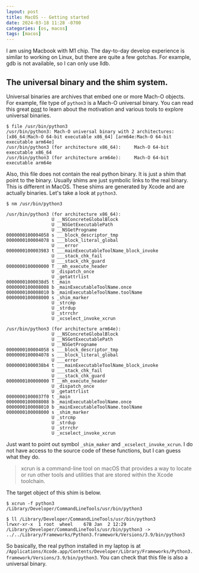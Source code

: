 ```yaml
---
layout: post
title: MacOS -- Getting started
date: 2024-03-18 11:28 -0700
categories: [os, macos]
tags: [macos]
---
```


I am using Macbook with M1 chip. The day-to-day develop experience is similar
to working on Linux, but there are quite a few gotchas. For example, gdb is not
available, so I can only use lldb.

## The universal binary and the shim system.

Universal binaries are archives that embed one or more Mach-O objects. For
example, file type of `python3` is a Mach-O universal binary. You can read this
great
[post](https://www.jviotti.com/2021/07/23/a-deep-dive-on-macos-universal-binaries.html)
to learn about the motivation and various tools to explore universal binaries.

```
$ file /usr/bin/python3
/usr/bin/python3: Mach-O universal binary with 2 architectures: [x86_64:Mach-O 64-bit executable x86_64] [arm64e:Mach-O 64-bit executable arm64e]
/usr/bin/python3 (for architecture x86_64):     Mach-O 64-bit executable x86_64
/usr/bin/python3 (for architecture arm64e):     Mach-O 64-bit executable arm64e
```

Also, this file does not contain the real python binary. It is just a shim that
point to the binary. Usually shims are just symbolic links to the real binary.
This is different in MacOS. These shims are generated by Xcode and are actually
binaries. Let's take a look at `python3`.

```
$ nm /usr/bin/python3

/usr/bin/python3 (for architecture x86_64):
                 U __NSConcreteGlobalBlock
                 U __NSGetExecutablePath
                 U __NSGetProgname
0000000100004058 s ___block_descriptor_tmp
0000000100004078 s ___block_literal_global
                 U ___error
0000000100003983 t ___mainExecutableToolName_block_invoke
                 U ___stack_chk_fail
                 U ___stack_chk_guard
0000000100000000 T __mh_execute_header
                 U _dispatch_once
                 U _getattrlist
00000001000038d5 t _main
0000000100008008 b _mainExecutableToolName.once
0000000100008010 b _mainExecutableToolName.toolName
0000000100008000 s _shim_marker
                 U _strcmp
                 U _strdup
                 U _strrchr
                 U _xcselect_invoke_xcrun

/usr/bin/python3 (for architecture arm64e):
                 U __NSConcreteGlobalBlock
                 U __NSGetExecutablePath
                 U __NSGetProgname
0000000100004058 s ___block_descriptor_tmp
0000000100004078 s ___block_literal_global
                 U ___error
00000001000038b4 t ___mainExecutableToolName_block_invoke
                 U ___stack_chk_fail
                 U ___stack_chk_guard
0000000100000000 T __mh_execute_header
                 U _dispatch_once
                 U _getattrlist
00000001000037f0 t _main
0000000100008008 b _mainExecutableToolName.once
0000000100008010 b _mainExecutableToolName.toolName
0000000100008000 s _shim_marker
                 U _strcmp
                 U _strdup
                 U _strrchr
                 U _xcselect_invoke_xcrun
```

Just want to point out symbol `_shim_maker` and `_xcselect_invoke_xcrun`. I do
not have access to the source code of these functions, but I can guess what
they do.

> xcrun is a command-line tool on macOS that provides a way to locate or run
> other tools and utilities that are stored within the Xcode toolchain.

The target object of this shim is below.

```
$ xcrun -f python3
/Library/Developer/CommandLineTools/usr/bin/python3

$ ll /Library/Developer/CommandLineTools/usr/bin/python3
lrwxr-xr-x  1 root  wheel    67B Jan  2 12:29 /Library/Developer/CommandLineTools/usr/bin/python3 -> ../../Library/Frameworks/Python3.framework/Versions/3.9/bin/python3
```

So basically, the real python installed in my laptop is at
`/Applications/Xcode.app/Contents/Developer/Library/Frameworks/Python3.framework/Versions/3.9/bin/python3`.
You can check that this file is also a universal binary.
